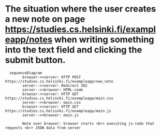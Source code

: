 # The situation where the user creates a new note on page https://studies.cs.helsinki.fi/exampleapp/notes when writing something into the text field and clicking the submit button.

```mermaid
  sequenceDiagram
        browser->>server: HTTP POST https://studies.cs.helsinki.fi/exampleapp/new_note
        server-->>server: Redirect 302
        server-->>browser: HTML-code
        browser->>server: HTTP GET https://studies.cs.helsinki.fi/exampleapp/main.css
        server-->>browser: main.css
        browser->>server: HTTP GET https://studies.cs.helsinki.fi/exampleapp/main.js
        server-->>browser: main.js

        Note over browser: browser starts <br> executing js-code that requests <br> JSON data from server 
```